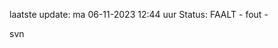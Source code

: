 laatste update: 
ma 06-11-2023 12:44   uur 
Status: FAALT - fout - 
<div class="service R">svn</div>